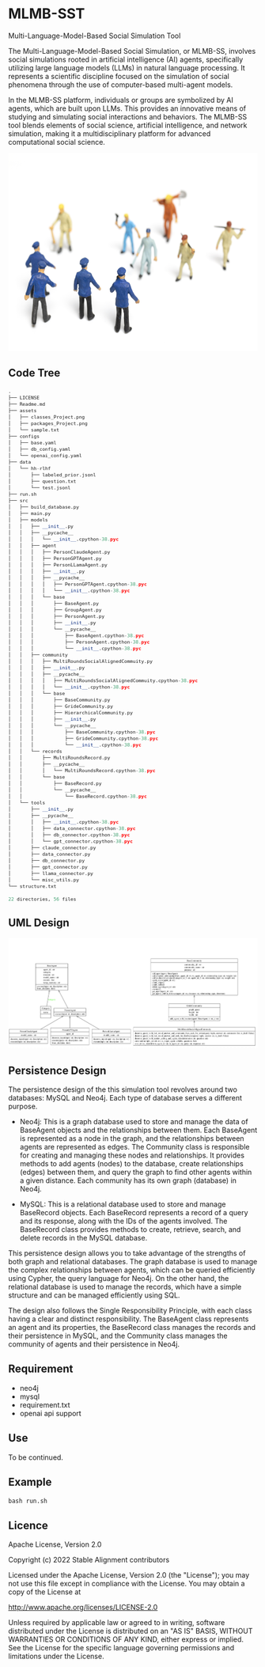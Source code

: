 
# MLMB-SST

Multi-Language-Model-Based Social Simulation Tool

The Multi-Language-Model-Based Social Simulation, or MLMB-SS, involves social simulations rooted in artificial intelligence (AI) agents, specifically utilizing large language models (LLMs) in natural language processing. It represents a scientific discipline focused on the simulation of social phenomena through the use of computer-based multi-agent models.

In the MLMB-SS platform, individuals or groups are symbolized by AI agents, which are built upon LLMs. This provides an innovative means of studying and simulating social interactions and behaviors. The MLMB-SS tool blends elements of social science, artificial intelligence, and network simulation, making it a multidisciplinary platform for advanced computational social science.

<!-- ![image info](./assets/logo.jpg) -->

<img src="./assets/logo.jpg" alt= “” width="auto" height="400px">


## Code Tree

<div style="font-size: 0.8em;">

```python
.
├── LICENSE
├── Readme.md
├── assets
│   ├── classes_Project.png
│   ├── packages_Project.png
│   └── sample.txt
├── configs
│   ├── base.yaml
│   ├── db_config.yaml
│   └── openai_config.yaml
├── data
│   └── hh-rlhf
│       ├── labeled_prior.jsonl
│       ├── question.txt
│       └── test.jsonl
├── run.sh
├── src
│   ├── build_database.py
│   ├── main.py
│   ├── models
│   │   ├── __init__.py
│   │   ├── __pycache__
│   │   │   └── __init__.cpython-38.pyc
│   │   ├── agent
│   │   │   ├── PersonClaudeAgent.py
│   │   │   ├── PersonGPTAgent.py
│   │   │   ├── PersonLLamaAgent.py
│   │   │   ├── __init__.py
│   │   │   ├── __pycache__
│   │   │   │   ├── PersonGPTAgent.cpython-38.pyc
│   │   │   │   └── __init__.cpython-38.pyc
│   │   │   └── base
│   │   │       ├── BaseAgent.py
│   │   │       ├── GroupAgent.py
│   │   │       ├── PersonAgent.py
│   │   │       ├── __init__.py
│   │   │       └── __pycache__
│   │   │           ├── BaseAgent.cpython-38.pyc
│   │   │           ├── PersonAgent.cpython-38.pyc
│   │   │           └── __init__.cpython-38.pyc
│   │   ├── community
│   │   │   ├── MultiRoundsSocialAlignedCommuity.py
│   │   │   ├── __init__.py
│   │   │   ├── __pycache__
│   │   │   │   ├── MultiRoundsSocialAlignedCommuity.cpython-38.pyc
│   │   │   │   └── __init__.cpython-38.pyc
│   │   │   └── base
│   │   │       ├── BaseCommunity.py
│   │   │       ├── GrideCommunity.py
│   │   │       ├── HierarchicalCommunity.py
│   │   │       ├── __init__.py
│   │   │       └── __pycache__
│   │   │           ├── BaseCommunity.cpython-38.pyc
│   │   │           ├── GrideCommunity.cpython-38.pyc
│   │   │           └── __init__.cpython-38.pyc
│   │   └── records
│   │       ├── MultiRoundsRecord.py
│   │       ├── __pycache__
│   │       │   └── MultiRoundsRecord.cpython-38.pyc
│   │       └── base
│   │           ├── BaseRecord.py
│   │           └── __pycache__
│   │               └── BaseRecord.cpython-38.pyc
│   └── tools
│       ├── __init__.py
│       ├── __pycache__
│       │   ├── __init__.cpython-38.pyc
│       │   ├── data_connector.cpython-38.pyc
│       │   ├── db_connector.cpython-38.pyc
│       │   └── gpt_connector.cpython-38.pyc
│       ├── claude_connector.py
│       ├── data_connector.py
│       ├── db_connector.py
│       ├── gpt_connector.py
│       ├── llama_connector.py
│       └── misc_utils.py
└── structure.txt

22 directories, 56 files
```
</div>

## UML Design

![image info](./assets/uml.png)

## Persistence Design

The persistence design of the this simulation tool revolves around two databases: MySQL and Neo4j. Each type of database serves a different purpose.

- Neo4j: This is a graph database used to store and manage the data of BaseAgent objects and the relationships between them. Each BaseAgent is represented as a node in the graph, and the relationships between agents are represented as edges. The Community class is responsible for creating and managing these nodes and relationships. It provides methods to add agents (nodes) to the database, create relationships (edges) between them, and query the graph to find other agents within a given distance. Each community has its own graph (database) in Neo4j.

- MySQL: This is a relational database used to store and manage BaseRecord objects. Each BaseRecord represents a record of a query and its response, along with the IDs of the agents involved. The BaseRecord class provides methods to create, retrieve, search, and delete records in the MySQL database.

This persistence design allows you to take advantage of the strengths of both graph and relational databases. The graph database is used to manage the complex relationships between agents, which can be queried efficiently using Cypher, the query language for Neo4j. On the other hand, the relational database is used to manage the records, which have a simple structure and can be managed efficiently using SQL.

The design also follows the Single Responsibility Principle, with each class having a clear and distinct responsibility. The BaseAgent class represents an agent and its properties, the BaseRecord class manages the records and their persistence in MySQL, and the Community class manages the community of agents and their persistence in Neo4j.

## Requirement

- neo4j
- mysql
- requirement.txt
- openai api support

## Use

To be continued.

## Example

```
bash run.sh
```

## Licence

Apache License, Version 2.0

Copyright (c) 2022 Stable Alignment contributors

Licensed under the Apache License, Version 2.0 (the "License");
you may not use this file except in compliance with the License.
You may obtain a copy of the License at

   http://www.apache.org/licenses/LICENSE-2.0

Unless required by applicable law or agreed to in writing, software
distributed under the License is distributed on an "AS IS" BASIS,
WITHOUT WARRANTIES OR CONDITIONS OF ANY KIND, either express or implied.
See the License for the specific language governing permissions and
limitations under the License.





